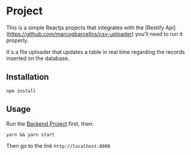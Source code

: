 # Project

This is a simple Reactjs projects that integrates with the [Restify Api] (https://github.com/marcogbarcellos/csv-uploader) you'll need to run it properly.

It`s a file uploader that updates a table in real time regarding the records inserted on the database. 


## Installation

```
npm install
```


## Usage

Run the [Backend Project](https://github.com/marcogbarcellos/csv-uploader) first, then:

```
yarn && yarn start
```

Then go to the link `http://localhost:8000`


